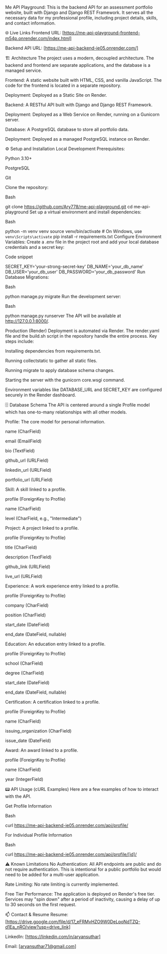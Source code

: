 Me API Playground:
This is the backend API for an assessment portfolio website, built with Django and Django REST Framework. It serves all the necessary data for my professional profile, including project details, skills, and contact information.

🌐 Live Links
Frontend URL: [https://me-api-playground-frontend-m54p.onrender.com/index.html]

Backend API URL: [https://me-api-backend-ie05.onrender.com/]

🏗️ Architecture
The project uses a modern, decoupled architecture. The backend and frontend are separate applications, and the database is a managed service.

Frontend: A static website built with HTML, CSS, and vanilla JavaScript. The code for the frontend is located in a separate repository.

Deployment: Deployed as a Static Site on Render.

Backend: A RESTful API built with Django and Django REST Framework.

Deployment: Deployed as a Web Service on Render, running on a Gunicorn server.

Database: A PostgreSQL database to store all portfolio data.

Deployment: Deployed as a managed PostgreSQL instance on Render.

⚙️ Setup and Installation
Local Development
Prerequisites:

Python 3.10+

PostgreSQL

Git

Clone the repository:

Bash

git clone https://github.com/Ary778/me-api-playground.git
cd me-api-playground
Set up a virtual environment and install dependencies:

Bash

python -m venv venv
source venv/bin/activate  # On Windows, use `venv\Scripts\activate`
pip install -r requirements.txt
Configure Environment Variables:
Create a .env file in the project root and add your local database credentials and a secret key:

Code snippet

SECRET_KEY='your-strong-secret-key'
DB_NAME='your_db_name'
DB_USER='your_db_user'
DB_PASSWORD='your_db_password'
Run Database Migrations:

Bash

python manage.py migrate
Run the development server:

Bash

python manage.py runserver
The API will be available at http://127.0.0.1:8000/.

Production (Render)
Deployment is automated via Render. The render.yaml file and the build.sh script in the repository handle the entire process. Key steps include:

Installing dependencies from requirements.txt.

Running collectstatic to gather all static files.

Running migrate to apply database schema changes.

Starting the server with the gunicorn core.wsgi command.

Environment variables like DATABASE_URL and SECRET_KEY are configured securely in the Render dashboard.

🗄️ Database Schema
The API is centered around a single Profile model which has one-to-many relationships with all other models.

Profile: The core model for personal information.

name (CharField)

email (EmailField)

bio (TextField)

github_url (URLField)

linkedin_url (URLField)

portfolio_url (URLField)

Skill: A skill linked to a profile.

profile (ForeignKey to Profile)

name (CharField)

level (CharField, e.g., "Intermediate")

Project: A project linked to a profile.

profile (ForeignKey to Profile)

title (CharField)

description (TextField)

github_link (URLField)

live_url (URLField)

Experience: A work experience entry linked to a profile.

profile (ForeignKey to Profile)

company (CharField)

position (CharField)

start_date (DateField)

end_date (DateField, nullable)

Education: An education entry linked to a profile.

profile (ForeignKey to Profile)

school (CharField)

degree (CharField)

start_date (DateField)

end_date (DateField, nullable)

Certification: A certification linked to a profile.

profile (ForeignKey to Profile)

name (CharField)

issuing_organization (CharField)

issue_date (DateField)

Award: An award linked to a profile.

profile (ForeignKey to Profile)

name (CharField)

year (IntegerField)

📟 API Usage (cURL Examples)
Here are a few examples of how to interact with the API.

Get Profile Information

Bash

curl https://me-api-backend-ie05.onrender.com/api/profile/

For Individual Profile Information

Bash 

curl https://me-api-backend-ie05.onrender.com/api/profile/[id]/

⚠️ Known Limitations
No Authentication: All API endpoints are public and do not require authentication. This is intentional for a public portfolio but would need to be added for a multi-user application.

Rate Limiting: No rate limiting is currently implemented.

Free Tier Performance: The application is deployed on Render's free tier. Services may "spin down" after a period of inactivity, causing a delay of up to 30 seconds on the first request.

📫 Contact & Resume
Resume: [https://drive.google.com/file/d/17_eFRMvHZO9W0DeLpoNdTZQ-d1Ea_nRO/view?usp=drive_link]

LinkedIn: [https://linkedin.com/in/aryansuthar]

Email: [aryansuthar71@gmail.com]
